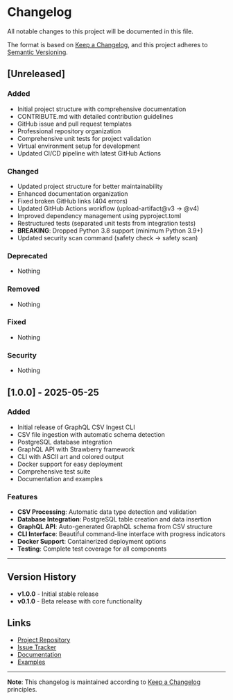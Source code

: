 # Changelog

All notable changes to this project will be documented in this file.

The format is based on [Keep a Changelog](https://keepachangelog.com/en/1.0.0/),
and this project adheres to [Semantic Versioning](https://semver.org/spec/v2.0.0.html).

## [Unreleased]

### Added
- Initial project structure with comprehensive documentation
- CONTRIBUTE.md with detailed contribution guidelines
- GitHub issue and pull request templates
- Professional repository organization
- Comprehensive unit tests for project validation
- Virtual environment setup for development
- Updated CI/CD pipeline with latest GitHub Actions

### Changed
- Updated project structure for better maintainability
- Enhanced documentation organization
- Fixed broken GitHub links (404 errors)
- Updated GitHub Actions workflow (upload-artifact@v3 → @v4)
- Improved dependency management using pyproject.toml
- Restructured tests (separated unit tests from integration tests)
- **BREAKING**: Dropped Python 3.8 support (minimum Python 3.9+)
- Updated security scan command (safety check → safety scan)

### Deprecated
- Nothing

### Removed
- Nothing

### Fixed
- Nothing

### Security
- Nothing

## [1.0.0] - 2025-05-25

### Added
- Initial release of GraphQL CSV Ingest CLI
- CSV file ingestion with automatic schema detection
- PostgreSQL database integration
- GraphQL API with Strawberry framework
- CLI with ASCII art and colored output
- Docker support for easy deployment
- Comprehensive test suite
- Documentation and examples

### Features
- **CSV Processing**: Automatic data type detection and validation
- **Database Integration**: PostgreSQL table creation and data insertion
- **GraphQL API**: Auto-generated GraphQL schema from CSV structure
- **CLI Interface**: Beautiful command-line interface with progress indicators
- **Docker Support**: Containerized deployment options
- **Testing**: Complete test coverage for all components

---

## Version History

- **v1.0.0** - Initial stable release
- **v0.1.0** - Beta release with core functionality

## Links

- [Project Repository](../../)
- [Issue Tracker](../../issues)
- [Documentation](./docs/)
- [Examples](./examples/)

---

**Note**: This changelog is maintained according to [Keep a Changelog](https://keepachangelog.com/) principles. 